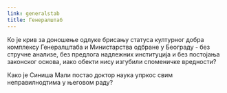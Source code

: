 ```yaml
---
link: generalstab
title: Генералштаб
---
```

Ко je крив за доношење одлуке брисању статуса културног добра комплексу Генералштаба и Министарства одбране у Београду - без стручне анализе, без предлога надлежних институција и без постојања законског основа, иако обекти нису изгубили споменичке вредности?

Како је Синиша Мали постао доктор наука упркос свим неправилнодтима у његовом раду?
